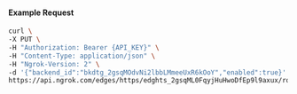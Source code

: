 <!-- Code generated for API Clients. DO NOT EDIT. -->

#### Example Request

```bash
curl \
-X PUT \
-H "Authorization: Bearer {API_KEY}" \
-H "Content-Type: application/json" \
-H "Ngrok-Version: 2" \
-d '{"backend_id":"bkdtg_2gsqMOdvNi2lbbLMmeeUxR6kOoY","enabled":true}' \
https://api.ngrok.com/edges/https/edghts_2gsqML0FqyjHuHwoDfEp9l9axux/routes/edghtsrt_2gsqMMUh3BNH1d6pGSO6kz15qye/backend
```
